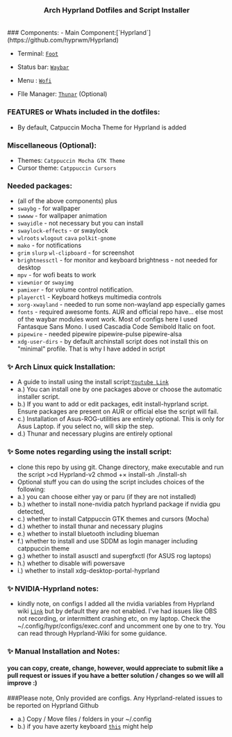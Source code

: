 <br>
<h3 align = "center"> Arch Hyprland Dotfiles and Script Installer</h3>
<br>
### Components:
- Main Component:[`Hyprland`](https://github.com/hyprwm/Hyprland)
 
- Terminal: [`Foot`](https://github.com/r-c-f/foot)
 
- Status bar: [`Waybar`](https://github.com/Alexays/Waybar)
 
- Menu : [`Wofi`](https://hg.sr.ht/~scoopta/wofi)

- FIle Manager: [`Thunar`](https://docs.xfce.org/xfce/thunar/start) (Optional)

### FEATURES or Whats included in the dotfiles:
-  By default, Catpuccin Mocha Theme for Hyprland is added

### Miscellaneous (Optional):
-  Themes: `Catppuccin Mocha GTK Theme`
-  Cursor theme: `Catppuccin Cursors`

### Needed packages:
- (all of the above components) plus
- `swaybg` - for wallpaper
- `swwww` - for wallpaper animation
- `swayidle` - not necessary but you can install
- `swaylock-effects` - or swaylock
- `wlroots` `wlogout` `cava` `polkit-gnome`
- `mako` - for notifications
- `grim` `slurp` `wl-clipboard` - for screenshot
- `brightnessctl`  - for monitor and keyboard brightness - not needed for desktop
- `mpv` - for wofi beats to work
- `viewnior` or `swayimg`  
- `pamixer` - for volume control notification. 
- `playerctl` - Keyboard hotkeys multimedia controls
- `xorg-xwayland` - needed to run some non-wayland app especially games
- `fonts` - required awesome fonts. AUR and official repo have... else most of the waybar modules wont work. Most of configs here I used Fantasque Sans Mono. I used Cascadia Code Semibold Italic on foot.
- `pipewire` - needed pipewire pipewire-pulse pipewire-alsa
- `xdg-user-dirs` - by default archinstall script does not install this on "minimal" profile. That is why I have added in script

### ✨ Arch Linux quick Installation:
- A guide to install using the install script:[`Youtube Link`](https://youtu.be/BUgzNdxOaD4) 
- a.) You can install one by one packages above or choose the automatic installer script.
- b.) If you want to add or edit packages, edit install-hyprland script. Ensure packages are present on AUR or official else the script will fail.
- c.) Installation of Asus-ROG-utilities are entirely optional. This is only for Asus Laptop. if you select no, will skip the step.
- d.) Thunar and necessary plugins are entirely optional

### ✨ Some notes regarding using the install script:
- clone this repo by using git. Change directory, make executable and run the script >cd Hyprland-v2 chmod +× install-sh ./install-sh
- Optional stuff you can do using the script includes choices of the following:
-   a.) you can choose either yay or paru (if they are not installed)
-   b.) whether to install none-nvidia patch hyprland package if nvidia gpu detected, 
-   c.) whether to install Catppuccin GTK themes and cursors (Mocha)
-   d.) whether to install thunar and necessary plugins
-   e.) whether to install bluetooth including blueman
-   f.) whether to install and use SDDM as login manager including catppuccin theme
-   g.) whether to install asusctl and supergfxctl (for ASUS rog laptops)
-   h.) whether to disable wifi powersave
-   i.) whether to install xdg-desktop-portal-hyprland

### ✨ NVIDIA-Hyprland notes:
- kindly note, on configs I added all the nvidia variables from Hyprland wiki [`Link`](https://wiki.hyprland.org/Nvidia/) but by default they are not enabled. I've had issues like OBS not recording, or intermittent crashing etc, on my laptop. Check the ~/.config/hypr/configs/exec.conf and uncomment one by one to try. You can read through Hyprland-Wiki for some guidance.

### ✨ Manual Installation and Notes: 
#### you can copy, create, change, however, would appreciate to submit like a pull request or issues if you have a better solution / changes so we will all improve :)

###Please note, Only provided are configs. Any Hyprland-related issues to be reported on Hyprland Github
- a.) Copy / Move files / folders in your ~/.config
- b.) if you have azerty keyboard [`this`](https://github.com/swaywm/sway/issues/1460?fbclid=IwAR1C8VcY_wWbGhXvT-5ApjJCQuJoJzhOVor6o5fdn0Nj1c6bD9JXoQAPQIg) might help

